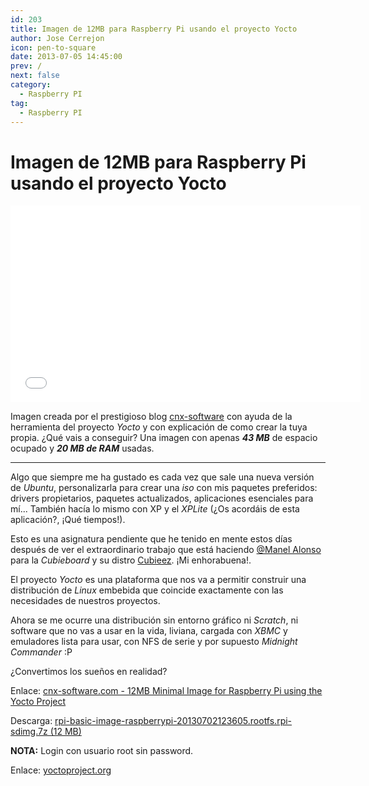 ```yaml
---
id: 203
title: Imagen de 12MB para Raspberry Pi usando el proyecto Yocto
author: Jose Cerrejon
icon: pen-to-square
date: 2013-07-05 14:45:00
prev: /
next: false
category:
  - Raspberry PI
tag:
  - Raspberry PI
---
```


# Imagen de 12MB para Raspberry Pi usando el proyecto Yocto

<iframe width="560" height="315" src="//www.youtube.com/embed/utZpKM7i5Z4" frameborder="0" allowfullscreen></iframe>

Imagen creada por el prestigioso blog [cnx-software](http://www.cnx-software.com/) con ayuda de la herramienta del proyecto *Yocto* y con explicación de como crear la tuya propia. ¿Qué vais a conseguir? Una imagen con apenas ***43 MB*** de espacio ocupado y ***20 MB de RAM*** usadas.

- - -
Algo que siempre me ha gustado es cada vez que sale una nueva versión de *Ubuntu*, personalizarla para crear una *iso* con mis paquetes preferidos: drivers propietarios, paquetes actualizados, aplicaciones esenciales para mí... También hacía lo mismo con XP y el *XPLite* (¿Os acordáis de esta aplicación?, ¡Qué tiempos!).

Esto es una asignatura pendiente que he tenido en mente estos días después de ver el extraordinario trabajo que está haciendo [@Manel Alonso](http://twitter.com/drkbcn) para la *Cubieboard* y su distro [Cubieez](http://www.belinuxmyfriend.com/2013/07/cubieez-debian-para-cubieboard-a10.html). ¡Mi enhorabuena!.

El proyecto *Yocto* es una plataforma que nos va a permitir construir una distribución de *Linux* embebida que coincide exactamente con las necesidades de nuestros proyectos.

Ahora se me ocurre una distribución sin entorno gráfico ni *Scratch*, ni software que no vas a usar en la vida, liviana, cargada con *XBMC* y emuladores lista para usar, con NFS de serie y por supuesto *Midnight Commander* :P

¿Convertimos los sueños en realidad?

Enlace: [cnx-software.com - 12MB Minimal Image for Raspberry Pi using the Yocto Project](http://www.cnx-software.com/2013/07/05/12mb-minimal-image-for-raspberry-pi-using-the-yocto-project/)

Descarga: [rpi-basic-image-raspberrypi-20130702123605.rootfs.rpi-sdimg.7z (12 MB)](http://www.cnx-software.com/raspberry-pi/rpi-basic-image-raspberrypi-20130702123605.rootfs.rpi-sdimg.7z)

**NOTA:** Login con usuario root sin password.

Enlace: [yoctoproject.org](https://www.yoctoproject.org/)